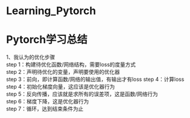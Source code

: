 # Learning_Pytorch

# Pytorch学习总结

1、我认为的优化步骤  
step 1：构建待优化函数/网络结构，需要loss的度量方式  
step 2：声明待优化的变量，声明要使用的优化器  
step 3：前向，即计算函数/网络的输出值，有输出才有loss
step 4：计算loss
step 4：初始化梯度向量，这应该是优化器行为  
step 5：反向传播，应该就是求所有的误差项，这是函数/网络行为  
step 6：梯度下降，这是优化器行为  
step 7：循环，达到结束条件为止  
